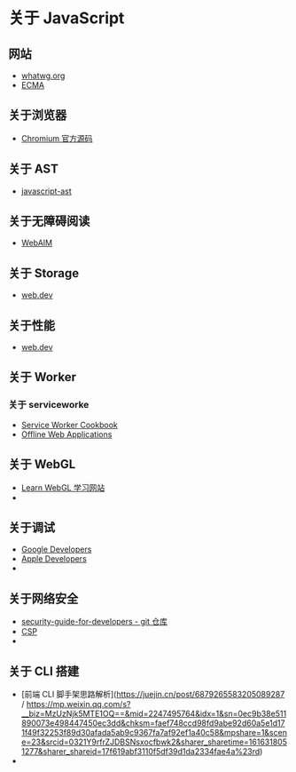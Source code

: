 # 关于 JavaScript

## 网站

- [whatwg.org](https://html.spec.whatwg.org/multipage/webappapis.html#event-loop-processing-model)
- [ECMA](https://262.ecma-international.org/6.0/)

## 关于浏览器

- [Chromium 官方源码](https://source.chromium.org/chromium/chromium/src/+/master:third_party/blink/public/platform/task_type.h)

## 关于 AST

- [javascript-ast](https://resources.jointjs.com/demos/javascript-ast)

## 关于无障碍阅读

- [WebAIM](https://webaccessibility.visionaid.org/?gclid=EAIaIQobChMInqyFst2B8AIVEnZgCh3ATw7UEAAYASAAEgLyrvD_BwE)

## 关于 Storage

- [web.dev](https://web.dev/storage-for-the-web/)

## 关于性能

- [web.dev](https://web.dev/vitals/)

## 关于 Worker

### 关于 serviceworke

- [Service Worker Cookbook](https://serviceworke.rs/)
- [Offline Web Applications](https://www.w3.org/TR/offline-webapps/)

## 关于 WebGL

- [ Learn WebGL 学习网站](http://learnwebgl.brown37.net/)
-

## 关于调试

- [Google Developers](https://developers.google.com/)
- [Apple Developers](https://developer.apple.com/)
-

## 关于网络安全

- [security-guide-for-developers - git 仓库](https://github.com/dangaohaohao/security-guide-for-developers)
- [CSP](http://www.ruanyifeng.com/blog/2016/09/csp.html)
-

## 关于 CLI 搭建

- [前端 CLI 脚手架思路解析](https://juejin.cn/post/6879265583205089287 / https://mp.weixin.qq.com/s?__biz=MzUzNjk5MTE1OQ==&mid=2247495764&idx=1&sn=0ec9b38e511890073e498447450ec3dd&chksm=faef748ccd98fd9abe92d60a5e1d171f49f32253f89d30afada5ab9c9367fa7af92ef1a40c58&mpshare=1&scene=23&srcid=0321Y9rfrZJDBSNsxocfbwk2&sharer_sharetime=1616318051277&sharer_shareid=17f619abf3110f5df39d1da2334fae4a%23rd)
- []()
